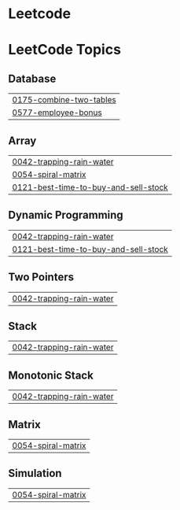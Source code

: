 # Leetcode
<!---LeetCode Topics Start-->
# LeetCode Topics
## Database
|  |
| ------- |
| [0175-combine-two-tables](https://github.com/Gautam7701/Leetcode/tree/master/0175-combine-two-tables) |
| [0577-employee-bonus](https://github.com/Gautam7701/Leetcode/tree/master/0577-employee-bonus) |
## Array
|  |
| ------- |
| [0042-trapping-rain-water](https://github.com/Gautam7701/Leetcode/tree/master/0042-trapping-rain-water) |
| [0054-spiral-matrix](https://github.com/Gautam7701/Leetcode/tree/master/0054-spiral-matrix) |
| [0121-best-time-to-buy-and-sell-stock](https://github.com/Gautam7701/Leetcode/tree/master/0121-best-time-to-buy-and-sell-stock) |
## Dynamic Programming
|  |
| ------- |
| [0042-trapping-rain-water](https://github.com/Gautam7701/Leetcode/tree/master/0042-trapping-rain-water) |
| [0121-best-time-to-buy-and-sell-stock](https://github.com/Gautam7701/Leetcode/tree/master/0121-best-time-to-buy-and-sell-stock) |
## Two Pointers
|  |
| ------- |
| [0042-trapping-rain-water](https://github.com/Gautam7701/Leetcode/tree/master/0042-trapping-rain-water) |
## Stack
|  |
| ------- |
| [0042-trapping-rain-water](https://github.com/Gautam7701/Leetcode/tree/master/0042-trapping-rain-water) |
## Monotonic Stack
|  |
| ------- |
| [0042-trapping-rain-water](https://github.com/Gautam7701/Leetcode/tree/master/0042-trapping-rain-water) |
## Matrix
|  |
| ------- |
| [0054-spiral-matrix](https://github.com/Gautam7701/Leetcode/tree/master/0054-spiral-matrix) |
## Simulation
|  |
| ------- |
| [0054-spiral-matrix](https://github.com/Gautam7701/Leetcode/tree/master/0054-spiral-matrix) |
<!---LeetCode Topics End-->
